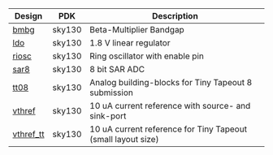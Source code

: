 | Design | PDK | Description |
| ------ | --- | ----------- |
| [bmbg](sky130_bmbg/Readme.md) | sky130 | Beta-Multiplier Bandgap |
| [ldo](sky130_ldo/Readme.md) | sky130 | 1.8 V linear regulator |
| [riosc](sky130_riosc/Readme.md) | sky130 | Ring oscillator with enable pin |
| [sar8](sky130_sar8/Readme.md) | sky130 | 8 bit SAR ADC |
| [tt08](sky130_tt08/Readme.md) | sky130 | Analog building-blocks for Tiny Tapeout 8 submission |
| [vthref](sky130_vthref/Readme.md) | sky130 | 10 uA current reference with source- and sink-port |
| [vthref_tt](sky130_vthref_tt/Readme.md) | sky130 | 10 uA current reference for Tiny Tapeout (small layout size) |

